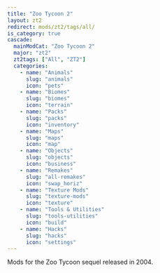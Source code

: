 ```yaml
---
title: "Zoo Tycoon 2"
layout: zt2
redirect: mods/zt2/tags/all/
is_category: true
cascade:
  mainModCat: "Zoo Tycoon 2"
  major: "zt2"
  zt2tags: ["All", "ZT2"]
  categories:
    - name: "Animals"
      slug: "animals"
      icon: "pets"
    - name: "Biomes"
      slug: "biomes"
      icon: "terrain"
    - name: "Packs"
      slug: "packs"
      icon: "inventory"
    - name: "Maps"
      slug: "maps"
      icon: "map"
    - name: "Objects"
      slug: "objects"
      icon: "business"
    - name: "Remakes"
      slug: "all-remakes"
      icon: "swap_horiz"
    - name: "Texture Mods"
      slug: "texture-mods"
      icon: "texture"
    - name: "Tools & Utilities"
      slug: "tools-utilities"
      icon: "build"
    - name: "Hacks"
      slug: "hacks"
      icon: "settings"
---
```


Mods for the Zoo Tycoon sequel released in 2004.